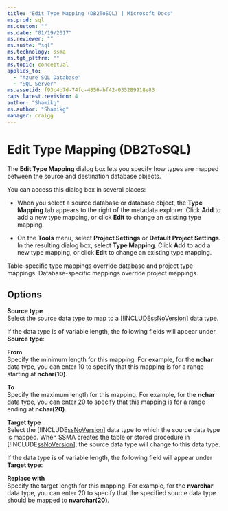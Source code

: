 ```yaml
---
title: "Edit Type Mapping (DB2ToSQL) | Microsoft Docs"
ms.prod: sql
ms.custom: ""
ms.date: "01/19/2017"
ms.reviewer: ""
ms.suite: "sql"
ms.technology: ssma
ms.tgt_pltfrm: ""
ms.topic: conceptual
applies_to: 
  - "Azure SQL Database"
  - "SQL Server"
ms.assetid: f93c4b7d-74fc-4856-bf42-035289918e83
caps.latest.revision: 4
author: "Shamikg"
ms.author: "Shamikg"
manager: craigg
---
```

# Edit Type Mapping (DB2ToSQL)
The **Edit Type Mapping** dialog box lets you specify how types are mapped between the source and destination database objects.  
  
You can access this dialog box in several places:  
  
-   When you select a source database or database object, the **Type Mapping** tab appears to the right of the metadata explorer. Click **Add** to add a new type mapping, or click **Edit** to change an existing type mapping.  
  
-   On the **Tools** menu, select **Project Settings** or **Default Project Settings**. In the resulting dialog box, select **Type Mapping**. Click **Add** to add a new type mapping, or click **Edit** to change an existing type mapping.  
  
Table-specific type mappings override database and project type mappings. Database-specific mappings override project mappings.  
  
## Options  
**Source type**  
Select the source data type to map to a [!INCLUDE[ssNoVersion](../../includes/ssnoversion_md.md)] data type.  
  
If the data type is of variable length, the following fields will appear under **Source type**:  
  
**From**  
Specify the minimum length for this mapping. For example, for the **nchar** data type, you can enter 10 to specify that this mapping is for a range starting at **nchar(10)**.  
  
**To**  
Specify the maximum length for this mapping. For example, for the **nchar** data type, you can enter 20 to specify that this mapping is for a range ending at **nchar(20)**.  
  
**Target type**  
Select the [!INCLUDE[ssNoVersion](../../includes/ssnoversion_md.md)] data type to which the source data type is mapped. When SSMA creates the table or stored procedure in [!INCLUDE[ssNoVersion](../../includes/ssnoversion_md.md)], the source data type will change to this data type.  
  
If the data type is of variable length, the following field will appear under **Target type**:  
  
**Replace with**  
Specify the target length for this mapping. For example, for the **nvarchar** data type, you can enter 20 to specify that the specified source data type should be mapped to **nvarchar(20)**.  
  
